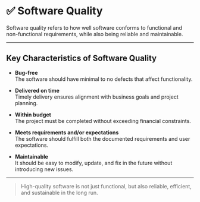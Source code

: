 # ✅ Software Quality

Software quality refers to how well software conforms to functional and non-functional requirements, while also being reliable and maintainable.

---

## Key Characteristics of Software Quality

- **Bug-free**  
  The software should have minimal to no defects that affect functionality.

- **Delivered on time**  
  Timely delivery ensures alignment with business goals and project planning.

- **Within budget**  
  The project must be completed without exceeding financial constraints.

- **Meets requirements and/or expectations**  
  The software should fulfill both the documented requirements and user expectations.

- **Maintainable**  
  It should be easy to modify, update, and fix in the future without introducing new issues.

---

> High-quality software is not just functional, but also reliable, efficient, and sustainable in the long run.
